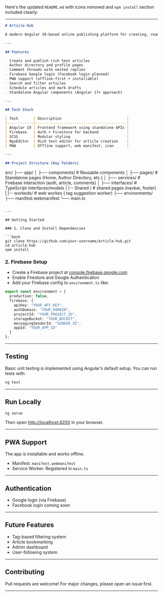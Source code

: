 Here's the updated `README.md` with icons removed and `npm install` section included clearly:

---

```markdown
# Article Hub

A modern Angular 19-based online publishing platform for creating, reading, and managing articles. Built as a PWA with Firebase backend and Google social authentication.

---

## Features

- Create and publish rich text articles
- Author directory and profile pages
- Comment threads with nested replies
- Firebase Google login (Facebook login planned)
- PWA support (offline-first + installable)
- Search and filter articles
- Schedule articles and mark drafts
- Standalone Angular components (Angular 17+ approach)

---

## Tech Stack

| Tech       | Description                              |
|------------|------------------------------------------|
| Angular 19 | Frontend framework using standalone APIs |
| Firebase   | Auth + Firestore for backend             |
| SCSS       | Modular styling                          |
| NgxEditor  | Rich text editor for article creation    |
| PWA        | Offline support, web manifest, icon      |

---

## Project Structure (Key Folders)

```
src/
├── app/
│   ├── components/      # Reusable components
│   ├── pages/           # Standalone pages (Home, Author Directory, etc.)
│   ├── services/        # Firebase interaction (auth, article, comments)
│   ├── interfaces/      # TypeScript interfaces/models
|   |-- Shared /         # shared pages (navbar, footer)
|   |-- workeds/         # web workes ( tag suggestion worker)
├── environments/
├── manifest.webmanifest
└── main.ts
```

---

## Getting Started

### 1. Clone and Install Dependencies

```bash
git clone https://github.com/your-username/article-hub.git
cd article-hub
npm install
```

### 2. Firebase Setup

- Create a Firebase project at [console.firebase.google.com](https://console.firebase.google.com)
- Enable Firestore and Google Authentication
- Add your Firebase config to `environment.ts` like:

```ts
export const environment = {
  production: false,
  firebase: {
    apiKey: "YOUR_API_KEY",
    authDomain: "YOUR_DOMAIN",
    projectId: "YOUR_PROJECT_ID",
    storageBucket: "YOUR_BUCKET",
    messagingSenderId: "SENDER_ID",
    appId: "YOUR_APP_ID"
  }
};
```

---

## Testing

Basic unit testing is implemented using Angular’s default setup. You can run tests with:

```bash
ng test
```

---

## Run Locally

```bash
ng serve
```

Then open [http://localhost:4200](http://localhost:4200) in your browser.

---

## PWA Support

The app is installable and works offline.

- Manifest: `manifest.webmanifest`
- Service Worker: Registered in `main.ts`

---

## Authentication

- Google login (via Firebase)
- Facebook login coming soon

---

## Future Features

- Tag-based filtering system
- Article bookmarking
- Admin dashboard
- User-following system

---

## Contributing

Pull requests are welcome! For major changes, please open an issue first.

---
